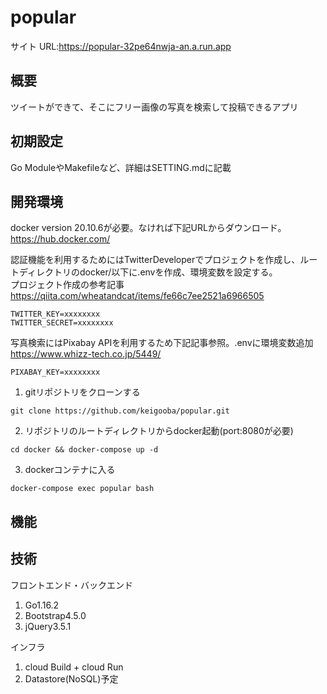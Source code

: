 # popular

サイト URL:https://popular-32pe64nwja-an.a.run.app

## 概要

ツイートができて、そこにフリー画像の写真を検索して投稿できるアプリ

## 初期設定

<p>Go ModuleやMakefileなど、詳細はSETTING.mdに記載</p>

## 開発環境
docker version 20.10.6が必要。なければ下記URLからダウンロード。  
https://hub.docker.com/

認証機能を利用するためにはTwitterDeveloperでプロジェクトを作成し、ルートディレクトリのdocker/以下に.envを作成、環境変数を設定する。  
プロジェクト作成の参考記事  
https://qiita.com/wheatandcat/items/fe66c7ee2521a6966505  

```.env  
TWITTER_KEY=xxxxxxxx
TWITTER_SECRET=xxxxxxxx
```

写真検索にはPixabay APIを利用するため下記記事参照。.envに環境変数追加   
https://www.whizz-tech.co.jp/5449/

```.env
PIXABAY_KEY=xxxxxxxx
```

1. gitリポジトリをクローンする
```
git clone https://github.com/keigooba/popular.git
```
2. リポジトリのルートディレクトリからdocker起動(port:8080が必要)
```
cd docker && docker-compose up -d
```
3. dockerコンテナに入る
```
docker-compose exec popular bash
```

## 機能

## 技術

フロントエンド・バックエンド
1. Go1.16.2
2. Bootstrap4.5.0
3. jQuery3.5.1

インフラ
1. cloud Build + cloud Run
2. Datastore(NoSQL)予定

